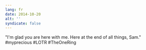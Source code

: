 ```yaml
---
lang: fr
date: 2014-10-20
alt: ''
syndicate: false
---
```


"I'm glad you are here with me. Here at the end of all things, Sam." #myprecious #LOTR #TheOneRing
